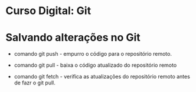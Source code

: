 # Curso Digital: Git

# Salvando alterações no Git
* comando git push - empurro o código para o repositório remoto.

* comando git pull - baixa o código atualizado do repositório remoto

* comando git fetch - verifica as atualizações do repositório remoto antes de fazr o git pull.
